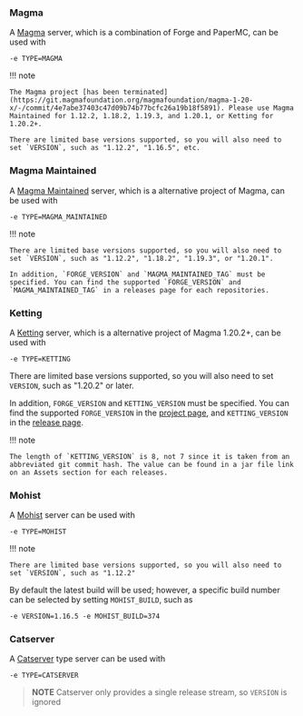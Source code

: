 

### Magma

A [Magma](https://magmafoundation.org/) server, which is a combination of Forge and PaperMC, can be used with

    -e TYPE=MAGMA

!!! note

    The Magma project [has been terminated](https://git.magmafoundation.org/magmafoundation/magma-1-20-x/-/commit/4e7abe37403c47d09b74b77bcfc26a19b18f5891). Please use Magma Maintained for 1.12.2, 1.18.2, 1.19.3, and 1.20.1, or Ketting for 1.20.2+.

    There are limited base versions supported, so you will also need to  set `VERSION`, such as "1.12.2", "1.16.5", etc.

### Magma Maintained
A [Magma Maintained](https://github.com/magmamaintained/) server, which is a alternative project of Magma, can be used with

    -e TYPE=MAGMA_MAINTAINED

!!! note

    There are limited base versions supported, so you will also need to set `VERSION`, such as "1.12.2", "1.18.2", "1.19.3", or "1.20.1".

    In addition, `FORGE_VERSION` and `MAGMA_MAINTAINED_TAG` must be specified. You can find the supported `FORGE_VERSION` and `MAGMA_MAINTAINED_TAG` in a releases page for each repositories.

### Ketting

A [Ketting](https://github.com/kettingpowered/Ketting-1-20-x) server, which is a alternative project of Magma 1.20.2+, can be used with

    -e TYPE=KETTING

There are limited base versions supported, so you will also need to  set `VERSION`, such as "1.20.2" or later.

In addition, `FORGE_VERSION` and `KETTING_VERSION` must be specified. You can find the supported `FORGE_VERSION` in the [project page](https://github.com/kettingpowered/Ketting-1-20-x), and `KETTING_VERSION` in the [release page](https://github.com/kettingpowered/Ketting-1-20-x/releases).

!!! note

    The length of `KETTING_VERSION` is 8, not 7 since it is taken from an abbreviated git commit hash. The value can be found in a jar file link on an Assets section for each releases.


### Mohist

A [Mohist](https://github.com/MohistMC/Mohist) server can be used with

    -e TYPE=MOHIST

!!! note

    There are limited base versions supported, so you will also need to  set `VERSION`, such as "1.12.2"

By default the latest build will be used; however, a specific build number can be selected by setting `MOHIST_BUILD`, such as

    -e VERSION=1.16.5 -e MOHIST_BUILD=374

### Catserver

A [Catserver](http://catserver.moe/) type server can be used with

    -e TYPE=CATSERVER

> **NOTE** Catserver only provides a single release stream, so `VERSION` is ignored
